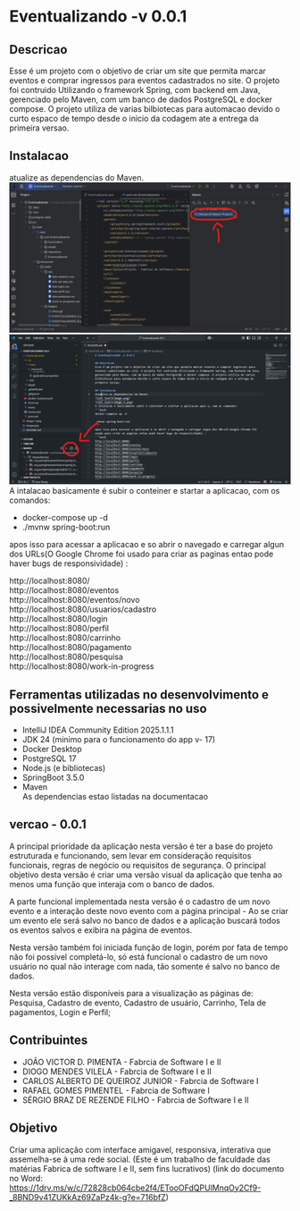 # Eventualizando -v 0.0.1

## Descricao
Esse é um projeto com o objetivo de criar um site que permita marcar eventos e comprar ingressos para eventos cadastrados no site. O projeto foi contruido Utilizando o framework Spring, com backend em Java, gerenciado pelo Maven, com um banco de dados PostgreSQL e docker compose. O projeto utiliza de varias bilbiotecas para automacao devido o curto espaco de tempo desde o inicio da codagem ate a entrega da primeira versao.

## Instalacao
atualize as dependencias do Maven.
![alt text](image.png)
![alt text](image-1.png)
A intalacao basicamente é subir o conteiner e startar a aplicacao, com os comandos:<br>

- docker-compose up -d<br>
- ./mvnw spring-boot:run<br>

apos isso para acessar a aplicacao e so abrir o navegado e carregar algun dos URLs(O Google Chrome foi usado para criar as paginas entao pode haver bugs de responsividade) :<br>

http://localhost:8080/<br>
http://localhost:8080/eventos<br>
http://localhost:8080/eventos/novo<br>
http://localhost:8080/usuarios/cadastro<br>
http://localhost:8080/login<br>
http://localhost:8080/perfil<br>
http://localhost:8080/carrinho<br>
http://localhost:8080/pagamento<br>
http://localhost:8080/pesquisa<br>
http://localhost:8080/work-in-progress


## Ferramentas utilizadas no desenvolvimento e possivelmente necessarias no uso
- IntelliJ IDEA Community Edition 2025.1.1.1<br>
- JDK 24 (minimo para o funcionamento do app v- 17)<br>
- Docker Desktop<br>
- PostgreSQL 17
- Node.js (e bibliotecas)<br>
- SpringBoot 3.5.0<br>
- Maven<br>
As dependencias estao listadas na documentacao<br>

## vercao - 0.0.1
A principal prioridade da aplicação nesta versão é ter a base do projeto estruturada e funcionando, sem levar em consideração requisitos funcionais, regras de negócio ou requisitos de segurança. O principal objetivo desta versão é criar uma versão visual da aplicação que tenha ao menos uma função que interaja com o banco de dados.  

A parte funcional implementada nesta versão é o cadastro de um novo evento e a interação deste novo evento com a página principal - Ao se criar um evento ele será salvo no banco de dados e a aplicação buscará todos os eventos salvos e exibira na página de eventos. 

Nesta versão também foi iniciada função de login, porém por fata de tempo não foi possível completá-lo, só está funcional o cadastro de um novo usuário no qual não interage com nada, tão somente é salvo no banco de dados. 

Nesta versão estão disponíveis para a visualização as páginas de: Pesquisa, Cadastro de evento, Cadastro de usuário, Carrinho, Tela de pagamentos, Login e Perfil; 

## Contribuintes
- JOÃO VICTOR D. PIMENTA - Fabrcia de Software I e II<br>
- DIOGO MENDES VILELA - Fabrcia de Software I e II<br>
- CARLOS ALBERTO DE QUEIROZ JUNIOR - Fabrcia de Software I <br>
- RAFAEL GOMES PIMENTEL - Fabrcia de Software I <br>
- SÉRGIO BRAZ DE REZENDE FILHO - Fabrcia de Software I e II

## Objetivo 
Criar uma aplicação com interface amigavel, responsiva, interativa que assemelha-se à uma rede social.
(Este é um trabalho de faculdade das matérias Fabrica de software I e II, sem fins lucrativos)
(link do documento no Word: https://1drv.ms/w/c/72828cb064cbe2f4/ETooOFdQPUlMnqOy2Cf9-_8BND9v41ZUKkAz69ZaPz4k-g?e=716bfZ)
